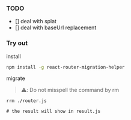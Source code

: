 ### TODO
- [] deal with splat
- [] deal with baseUrl replacement


### Try out
install

```bash
npm install -g react-router-migration-helper
```

migrate

> ⚠️: Do not misspell the command by rm

```
rrm ./router.js

# the result will show in result.js
```